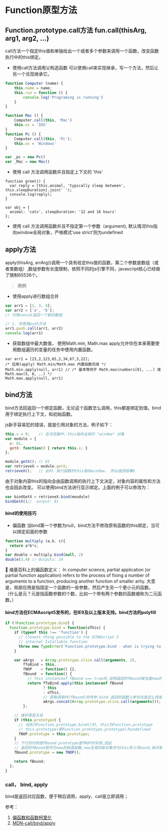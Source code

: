 # Function原型方法

## Function.prototype.call方法 fun.call(thisArg, arg1, arg2, ...)
call方法一个指定this值和单独给出一个或者多个参数来调用一个函数，改变函数执行中的this绑定。


- 使用call方法调用父构造函数
可以使用call来实现继承，写一个方法，然后让另一个兑现继承它。

```js
function Computer (name) {
    this.name = name;
    this.run = function () {
        console.log('Programing is running')
    }
}

function Mac () { 
    Computer.call(this, 'Mac')
    this.os = 'IOS'
}
function Pc () {
    Computer.call(this, 'Pc');
    this.os = 'Windows'
}

var _pc = new Pc()
var _Mac = new Mac()
```
- 使用 call 方法调用函数并且指定上下文的 'this'
```
function greet() {
  var reply = [this.animal, 'typically sleep between', this.sleepDuration].join(' ');
  console.log(reply);
}

var obj = {
  animal: 'cats', sleepDuration: '12 and 16 hours'
};
```
- 使用 call 方法调用函数并且不指定第一个参数（argument), 默认情况this指向window全局对象，严格模式‘use strict’则为undefined



## apply方法

apply(thisArg, arrArg))调用一个具有给定this值的函数，第二个参数是数组（或者类数组）,数组参数有长度限制，依照不同的js引擎不同，javascript核心已经做了限制65536个。


> 用例

- 使用apply进行数组合并
```js
var arr1 = [1, 3, 4];
var arr2 = ['a', 'b'];
// 可用concat返回一个新的数组

// 1. 将使用push方法
arr1.push.call(arr1, arr2)
console.log(arr1)
```
- 获取数组中最大数值， 使用Math.min, Math.max
apply允许你在本来需要使用数组遍历的变量的任务中使用内置函数。
```
var arr1 = [23,2,123,65,2,34,67,3,22];
/* 应用(apply) Math.min/Math.max 内置函数完成 */
Math.min.apply(null, arr1) // /* 基本等同于 Math.max(numbers[0], ...) 或 Math.max(5, 6, ..) */
Math.max.apply(null, arr1)
```

## bind方法

bind方法回返回一个绑定函数，无论这个函数怎么调用，this都是绑定到值。bind用于绑定执行上下文，和初始函数。

js新手容易犯的错误，就是引用对象的方法，例子如下：

```js
this.x = 9;    // 在浏览器中，this指向全局的 "window" 对象
var module = {
  x: 81,
  getX: function() { return this.x; }
};

module.getX(); // 81
var retrieveX = module.getX;
retrieveX();   // 此时，执行函数的this指向window， 所以返回结果9
```
由于对象内容this的指向会由函数调用的执行上下文决定，对象内容的属性和方法也会因此改变。
可以使用bind方法进行显示绑定。上面的例子可以修改为：

```js
var bindGetX = retrieveX.bind(moudule)
bindGetX()//  output: 81
```



#### bind的使用技巧

- 偏函数
当bind第一个参数为null，bind方法不修改原有函数的this绑定，当可以绑定前面的参数
```js
function multiply (a,b, c){
  return a*b*c;
}
var double = multiply.bind(null, 2)
double(3,4) // Outputs: 24
```

维基百科上的偏函数定义： 
In computer science, partial application (or partial function application) 
refers to the process of fixing a number of arguments to a function, 
producing another function of smaller arity.
大意是，局部应用是指固定一个函数的一些参数，然后产生另一个更小元的函数。
（什么是元？元是指函数参数的个数，比如一个带有两个参数的函数被称为二元函数。）


#### bind方法在ECMAscript5发布的，在IE9及以上版本支持。bind方法的polyfill

```js
if (!Function.prototype.bind) {
  Function.prototype.bind = function(oThis) {
    if (typeof this !== 'function') {
      // closest thing possible to the ECMAScript 5
      // internal IsCallable function
      throw new TypeError('Function.prototype.bind - what is trying to be bound is not callable');
    }

    var aArgs   = Array.prototype.slice.call(arguments, 1),
        fToBind = this,
        fNOP    = function() {},
        fBound  = function() {
          // this instanceof fBound === true时,说明返回的fBound被当做new的构造函数调用
          return fToBind.apply(this instanceof fBound
                 ? this
                 : oThis,
                 // 获取调用时(fBound)的传参.bind 返回的函数入参往往是这么传递的
                 aArgs.concat(Array.prototype.slice.call(arguments)));
        };

    // 维护原型关系
    if (this.prototype) {
      // 当执行Function.prototype.bind()时, this为Function.prototype 
      // this.prototype(即Function.prototype.prototype)为undefined
      fNOP.prototype = this.prototype; 
    }
    // 下行的代码使fBound.prototype是fNOP的实例,因此
    // 返回的fBound若作为new的构造函数,new生成的新对象作为this传入fBound,新对象的__proto__就是fNOP的实例
    fBound.prototype = new fNOP();

    return fBound;
  };
}
```



### call， bind, apply
bind是返回对应函数，便于稍后调用，apply、call是立即调用；




参考：

1. [偏函数和函数柯里化](https://www.cnblogs.com/goloving/p/8542817.html)
2. [MDN-call/bind/apply](https://developer.mozilla.org/zh-CN/docs/Web/JavaScript/Reference/Global_Objects/Function/bind)